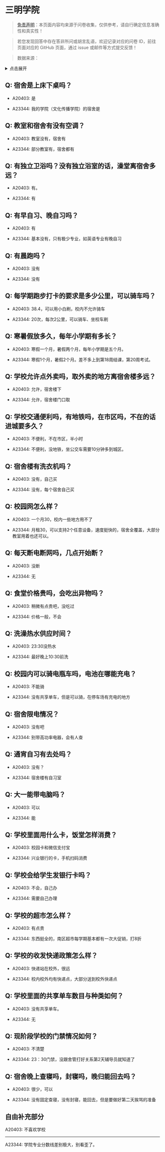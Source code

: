 # 三明学院

> [免责声明](https://colleges.chat/#_3)：本页面内容均来源于问卷收集，仅供参考，请自行确定信息准确性和真实性！

> 若您发现回答中存在答非所问或胡言乱语，欢迎记录对应的问卷 ID，前往页面对应的 GitHub 页面，通过 issue 或邮件等方式提交反馈！

> 数据来源：

<details><summary>点击展开</summary>
<ul>
<li>A20403: 匿名 (2023 年 06 月)</li>
<li>A23344: 匿名 (2024 年 06 月)</li>
</ul>
</details>

## Q: 宿舍是上床下桌吗？

- A20403: 是

- A23344: 我的学院（文化传播学院）的宿舍是

## Q: 教室和宿舍有没有空调？

- A20403: 教室没有，宿舍有

- A23344: 部分教室有，宿舍都有

## Q: 有独立卫浴吗？没有独立浴室的话，澡堂离宿舍多远？

- A20403: 有。

- A23344: 有

## Q: 有早自习、晚自习吗？

- A20403: 有

- A23344: 基本没有，只有极少专业，如英语专业有晚自习

## Q: 有晨跑吗？

- A20403: 没有

- A23344: 没有

## Q: 每学期跑步打卡的要求是多少公里，可以骑车吗？

- A20403: 38.4，可以用小白刷，校内不允许骑车

- A23344: 20次，每次2公里，可以骑车、坐校车刷

## Q: 寒暑假放多久，每年小学期有多长？

- A20403: 寒假一个月，暑假两个月，每年小学期是五个月。

- A23344: 寒假1个月，暑假2个月。差不多上到第18周结课，第20周考试。

## Q: 学校允许点外卖吗，取外卖的地方离宿舍楼多远？

- A20403: 允许，宿舍楼下

- A23344: 允许，宿舍楼门口取

## Q: 学校交通便利吗，有地铁吗，在市区吗，不在的话进城要多久？

- A20403: 不便利，不在市区，半小时

- A23344: 不便利，没地铁，坐公交车需要10分钟多到城区。

## Q: 宿舍楼有洗衣机吗？

- A20403: 没有，自己买

- A23344: 没有，每个宿舍自己买

## Q: 校园网怎么样？

- A20403: 一个月30，校内一些地方用不了

- A23344: 月租30，可以支持2个任意设备，速度挺快的，宿舍全覆盖，大部分教室用着也还可以。

## Q: 每天断电断网吗，几点开始断？

- A20403: 没断

- A23344: 无

## Q: 食堂价格贵吗，会吃出异物吗？

- A20403: 稍微有点贵吧，没吃过

- A23344: 价格一般，不会

## Q: 洗澡热水供应时间？

- A20403: 23:30没热水

- A23344: 最好晚上10:30前洗

## Q: 校园内可以骑电瓶车吗，电池在哪能充电？

- A20403: 不能骑

- A23344: 没有共享单车，但是可以骑，在停车场有充电的地方

## Q: 宿舍限电情况？

- A20403: 没有吧

- A23344: 别带高功率电器，会有人查

## Q: 通宵自习有去处吗？

- A20403: 没有？

- A23344: 宿舍楼有自习室

## Q: 大一能带电脑吗？

- A20403: 可以

- A23344: 能

## Q: 学校里面用什么卡，饭堂怎样消费？

- A20403: 校园卡和微信支付宝

- A23344: 兴业银行的卡，手机扫码消费

## Q: 学校会给学生发银行卡吗？

- A20403: 不会，自己办

- A23344: 需要自己办理

## Q: 学校的超市怎么样？

- A20403: 有点贵

- A23344: 东西挺全的，南区超市每学期基本都有一次大促销，打8折

## Q: 学校的收发快递政策怎么样？

- A20403: 快递站在校外，很远

- A23344: 校内校外均有快递点，大部分送到校外快递点

## Q: 学校里面的共享单车数目与种类如何？

- A20403: 没有共享单车。

- A23344: 无

## Q: 现阶段学校的门禁情况如何？

- A20403: 不清楚

- A23344: 23：30门禁，没跟舍管打好关系第2天辅导员就知道了

## Q: 宿舍晚上查寝吗，封寝吗，晚归能回去吗？

- A20403: 很少，可以

- A23344: 没有固定查寝，没有封寝，能回去，但是要做好第二天挨骂的准备

## 自由补充部分

A20403: 不喜欢学校

***

A23344: 学院专业分数线差别极大，别看歪了。